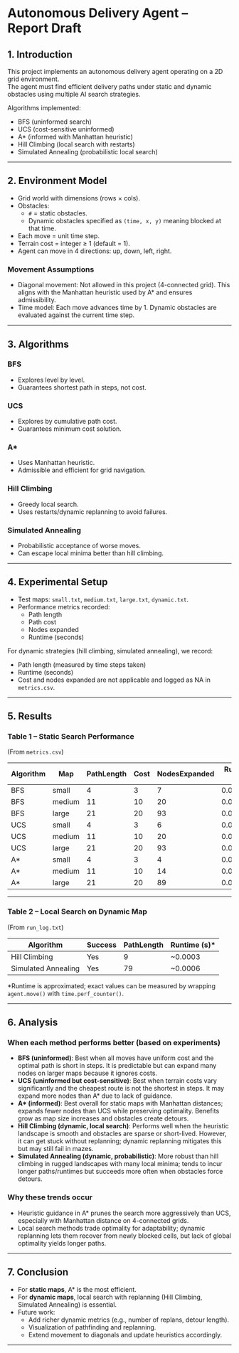 # Autonomous Delivery Agent – Report Draft

## 1. Introduction

This project implements an autonomous delivery agent operating on a 2D grid environment.  
The agent must find efficient delivery paths under static and dynamic obstacles using multiple AI search strategies.

Algorithms implemented:

- BFS (uninformed search)
- UCS (cost-sensitive uninformed)
- A\* (informed with Manhattan heuristic)
- Hill Climbing (local search with restarts)
- Simulated Annealing (probabilistic local search)

---

## 2. Environment Model

- Grid world with dimensions (rows × cols).
- Obstacles:
  - `#` = static obstacles.
  - Dynamic obstacles specified as `(time, x, y)` meaning blocked at that time.
- Each move = unit time step.
- Terrain cost = integer ≥ 1 (default = 1).
- Agent can move in 4 directions: up, down, left, right.

### Movement Assumptions

- Diagonal movement: Not allowed in this project (4-connected grid). This aligns with the Manhattan heuristic used by A\* and ensures admissibility.
- Time model: Each move advances time by 1. Dynamic obstacles are evaluated against the current time step.

---

## 3. Algorithms

### BFS

- Explores level by level.
- Guarantees shortest path in steps, not cost.

### UCS

- Explores by cumulative path cost.
- Guarantees minimum cost solution.

### A\*

- Uses Manhattan heuristic.
- Admissible and efficient for grid navigation.

### Hill Climbing

- Greedy local search.
- Uses restarts/dynamic replanning to avoid failures.

### Simulated Annealing

- Probabilistic acceptance of worse moves.
- Can escape local minima better than hill climbing.

---

## 4. Experimental Setup

- Test maps: `small.txt`, `medium.txt`, `large.txt`, `dynamic.txt`.
- Performance metrics recorded:
  - Path length
  - Path cost
  - Nodes expanded
  - Runtime (seconds)

For dynamic strategies (hill climbing, simulated annealing), we record:

- Path length (measured by time steps taken)
- Runtime (seconds)
- Cost and nodes expanded are not applicable and logged as NA in `metrics.csv`.

---

## 5. Results

### Table 1 – Static Search Performance

(From `metrics.csv`)

| Algorithm | Map    | PathLength | Cost | NodesExpanded | Runtime (s) |
| --------- | ------ | ---------- | ---- | ------------- | ----------- |
| BFS       | small  | 4          | 3    | 7             | 0.000051    |
| BFS       | medium | 11         | 10   | 20            | 0.000108    |
| BFS       | large  | 21         | 20   | 93            | 0.000323    |
| UCS       | small  | 4          | 3    | 6             | 0.000076    |
| UCS       | medium | 11         | 10   | 20            | 0.000137    |
| UCS       | large  | 21         | 20   | 93            | 0.000546    |
| A\*       | small  | 4          | 3    | 4             | 0.000063    |
| A\*       | medium | 11         | 10   | 14            | 0.000108    |
| A\*       | large  | 21         | 20   | 89            | 0.000560    |

---

### Table 2 – Local Search on Dynamic Map

(From `run_log.txt`)

| Algorithm           | Success | PathLength | Runtime (s)\* |
| ------------------- | ------- | ---------- | ------------- |
| Hill Climbing       | Yes     | 9          | ~0.0003       |
| Simulated Annealing | Yes     | 79         | ~0.0006       |

\*Runtime is approximated; exact values can be measured by wrapping `agent.move()` with `time.perf_counter()`.

---

## 6. Analysis

### When each method performs better (based on experiments)

- **BFS (uninformed)**: Best when all moves have uniform cost and the optimal path is short in steps. It is predictable but can expand many nodes on larger maps because it ignores costs.
- **UCS (uninformed but cost-sensitive)**: Best when terrain costs vary significantly and the cheapest route is not the shortest in steps. It may expand more nodes than A\* due to lack of guidance.
- **A\* (informed)**: Best overall for static maps with Manhattan distances; expands fewer nodes than UCS while preserving optimality. Benefits grow as map size increases and obstacles create detours.
- **Hill Climbing (dynamic, local search)**: Performs well when the heuristic landscape is smooth and obstacles are sparse or short-lived. However, it can get stuck without replanning; dynamic replanning mitigates this but may still fail in mazes.
- **Simulated Annealing (dynamic, probabilistic)**: More robust than hill climbing in rugged landscapes with many local minima; tends to incur longer paths/runtimes but succeeds more often when obstacles force detours.

### Why these trends occur

- Heuristic guidance in A\* prunes the search more aggressively than UCS, especially with Manhattan distance on 4-connected grids.
- Local search methods trade optimality for adaptability; dynamic replanning lets them recover from newly blocked cells, but lack of global optimality yields longer paths.

---

## 7. Conclusion

- For **static maps**, A\* is the most efficient.
- For **dynamic maps**, local search with replanning (Hill Climbing, Simulated Annealing) is essential.
- Future work:
  - Add richer dynamic metrics (e.g., number of replans, detour length).
  - Visualization of pathfinding and replanning.
  - Extend movement to diagonals and update heuristics accordingly.

---
